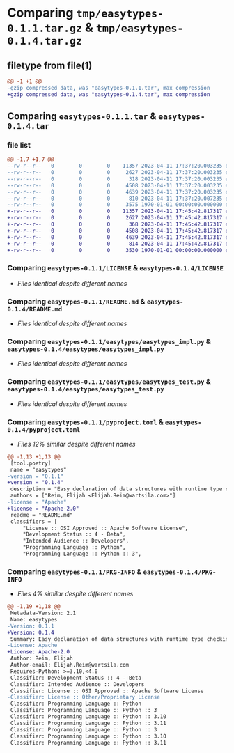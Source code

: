 # Comparing `tmp/easytypes-0.1.1.tar.gz` & `tmp/easytypes-0.1.4.tar.gz`

## filetype from file(1)

```diff
@@ -1 +1 @@
-gzip compressed data, was "easytypes-0.1.1.tar", max compression
+gzip compressed data, was "easytypes-0.1.4.tar", max compression
```

## Comparing `easytypes-0.1.1.tar` & `easytypes-0.1.4.tar`

### file list

```diff
@@ -1,7 +1,7 @@
--rw-r--r--   0        0        0    11357 2023-04-11 17:37:20.003235 easytypes-0.1.1/LICENSE
--rw-r--r--   0        0        0     2627 2023-04-11 17:37:20.003235 easytypes-0.1.1/README.md
--rw-r--r--   0        0        0      318 2023-04-11 17:37:20.003235 easytypes-0.1.1/easytypes/__init__.py
--rw-r--r--   0        0        0     4508 2023-04-11 17:37:20.003235 easytypes-0.1.1/easytypes/easytypes_impl.py
--rw-r--r--   0        0        0     4639 2023-04-11 17:37:20.003235 easytypes-0.1.1/easytypes/easytypes_test.py
--rw-r--r--   0        0        0      810 2023-04-11 17:37:20.007235 easytypes-0.1.1/pyproject.toml
--rw-r--r--   0        0        0     3575 1970-01-01 00:00:00.000000 easytypes-0.1.1/PKG-INFO
+-rw-r--r--   0        0        0    11357 2023-04-11 17:45:42.817317 easytypes-0.1.4/LICENSE
+-rw-r--r--   0        0        0     2627 2023-04-11 17:45:42.817317 easytypes-0.1.4/README.md
+-rw-r--r--   0        0        0      368 2023-04-11 17:45:42.817317 easytypes-0.1.4/easytypes/__init__.py
+-rw-r--r--   0        0        0     4508 2023-04-11 17:45:42.817317 easytypes-0.1.4/easytypes/easytypes_impl.py
+-rw-r--r--   0        0        0     4639 2023-04-11 17:45:42.817317 easytypes-0.1.4/easytypes/easytypes_test.py
+-rw-r--r--   0        0        0      814 2023-04-11 17:45:42.817317 easytypes-0.1.4/pyproject.toml
+-rw-r--r--   0        0        0     3530 1970-01-01 00:00:00.000000 easytypes-0.1.4/PKG-INFO
```

### Comparing `easytypes-0.1.1/LICENSE` & `easytypes-0.1.4/LICENSE`

 * *Files identical despite different names*

### Comparing `easytypes-0.1.1/README.md` & `easytypes-0.1.4/README.md`

 * *Files identical despite different names*

### Comparing `easytypes-0.1.1/easytypes/easytypes_impl.py` & `easytypes-0.1.4/easytypes/easytypes_impl.py`

 * *Files identical despite different names*

### Comparing `easytypes-0.1.1/easytypes/easytypes_test.py` & `easytypes-0.1.4/easytypes/easytypes_test.py`

 * *Files identical despite different names*

### Comparing `easytypes-0.1.1/pyproject.toml` & `easytypes-0.1.4/pyproject.toml`

 * *Files 12% similar despite different names*

```diff
@@ -1,13 +1,13 @@
 [tool.poetry]
 name = "easytypes"
-version = "0.1.1"
+version = "0.1.4"
 description = "Easy declaration of data structures with runtime type checking"
 authors = ["Reim, Elijah <Elijah.Reim@wartsila.com>"]
-license = "Apache"
+license = "Apache-2.0"
 readme = "README.md"
 classifiers = [
     "License :: OSI Approved :: Apache Software License",
     "Development Status :: 4 - Beta",
     "Intended Audience :: Developers",
     "Programming Language :: Python",
     "Programming Language :: Python :: 3",
```

### Comparing `easytypes-0.1.1/PKG-INFO` & `easytypes-0.1.4/PKG-INFO`

 * *Files 4% similar despite different names*

```diff
@@ -1,19 +1,18 @@
 Metadata-Version: 2.1
 Name: easytypes
-Version: 0.1.1
+Version: 0.1.4
 Summary: Easy declaration of data structures with runtime type checking
-License: Apache
+License: Apache-2.0
 Author: Reim, Elijah
 Author-email: Elijah.Reim@wartsila.com
 Requires-Python: >=3.10,<4.0
 Classifier: Development Status :: 4 - Beta
 Classifier: Intended Audience :: Developers
 Classifier: License :: OSI Approved :: Apache Software License
-Classifier: License :: Other/Proprietary License
 Classifier: Programming Language :: Python
 Classifier: Programming Language :: Python :: 3
 Classifier: Programming Language :: Python :: 3.10
 Classifier: Programming Language :: Python :: 3.11
 Classifier: Programming Language :: Python :: 3
 Classifier: Programming Language :: Python :: 3.10
 Classifier: Programming Language :: Python :: 3.11
```


